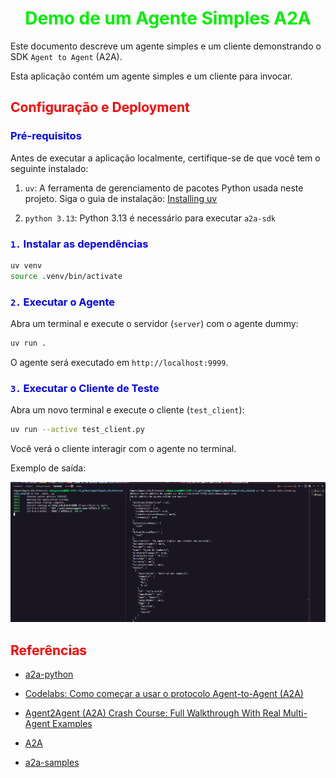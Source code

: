 # <h1 align="center"><font color="gree">Demo de um Agente Simples A2A</font></h1>

Este documento descreve um agente simples e um cliente demonstrando o SDK ``Agent to Agent`` (A2A).

Esta aplicação contém um agente simples e um cliente para invocar.

## <font color="red">Configuração e Deployment</font>

### <font color="blue">Pré-requisitos</font>

Antes de executar a aplicação localmente, certifique-se de que você tem o seguinte instalado:

1. ``uv``: A ferramenta de gerenciamento de pacotes Python usada neste projeto. Siga o guia de instalação: [Installing uv](https://docs.astral.sh/uv/getting-started/installation/)

2. ``python 3.13``: Python 3.13 é necessário para executar ``a2a-sdk``

### <font color="blue">``1.`` Instalar as dependências</font>

```bash
uv venv
source .venv/bin/activate
```

### <font color="blue">``2.`` Executar o Agente</font>

Abra um terminal e execute o servidor (``server``) com o agente dummy:

```bash
uv run .
```

O agente será executado em ``http://localhost:9999``.

### <font color="blue">``3.`` Executar o Cliente de Teste</font>

Abra um novo terminal e execute o cliente (``test_client``):

```bash
uv run --active test_client.py
```

Você verá o cliente interagir com o agente no terminal.



Exemplo de saída:

![](./A2A_simple.png)








## <font color="red">Referências</font>

- [a2a-python](https://github.com/a2aproject/a2a-python)

- [Codelabs: Como começar a usar o protocolo Agent-to-Agent (A2A)](https://codelabs.developers.google.com/intro-a2a-purchasing-concierge?hl=pt-br#1)


- [Agent2Agent (A2A) Crash Course: Full Walkthrough With Real Multi-Agent Examples](https://www.youtube.com/watch?v=mFkw3p5qSuA)

- [A2A](https://github.com/a2aproject/A2A)

- [a2a-samples](https://github.com/a2aproject/a2a-samples/tree/main)

